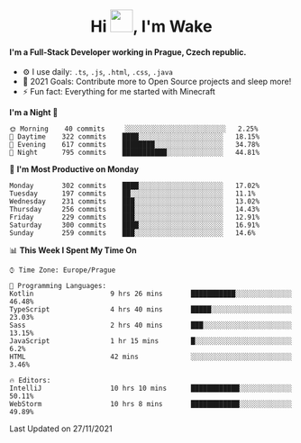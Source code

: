 <h1 align="center">Hi <img src="https://raw.githubusercontent.com/MrWakeCZ/MrWakeCZ/master/Hi.gif" width="40px" />, I'm Wake</h1>

#### I'm a Full-Stack Developer working in Prague, Czech republic.
- ⚙️ I use daily: `.ts`, `.js`, `.html`, `.css`, `.java`
- 🥅 2021 Goals: Contribute more to Open Source projects and sleep more!
- ⚡ Fun fact: Everything for me started with Minecraft

<!--START_SECTION:waka-->
**I'm a Night 🦉** 

```text
🌞 Morning    40 commits     ░░░░░░░░░░░░░░░░░░░░░░░░░   2.25% 
🌆 Daytime    322 commits    ████░░░░░░░░░░░░░░░░░░░░░   18.15% 
🌃 Evening    617 commits    ████████░░░░░░░░░░░░░░░░░   34.78% 
🌙 Night      795 commits    ███████████░░░░░░░░░░░░░░   44.81%

```
📅 **I'm Most Productive on Monday** 

```text
Monday       302 commits    ████░░░░░░░░░░░░░░░░░░░░░   17.02% 
Tuesday      197 commits    ██░░░░░░░░░░░░░░░░░░░░░░░   11.1% 
Wednesday    231 commits    ███░░░░░░░░░░░░░░░░░░░░░░   13.02% 
Thursday     256 commits    ███░░░░░░░░░░░░░░░░░░░░░░   14.43% 
Friday       229 commits    ███░░░░░░░░░░░░░░░░░░░░░░   12.91% 
Saturday     300 commits    ████░░░░░░░░░░░░░░░░░░░░░   16.91% 
Sunday       259 commits    ███░░░░░░░░░░░░░░░░░░░░░░   14.6%

```


📊 **This Week I Spent My Time On** 

```text
⌚︎ Time Zone: Europe/Prague

💬 Programming Languages: 
Kotlin                   9 hrs 26 mins       ███████████░░░░░░░░░░░░░░   46.48% 
TypeScript               4 hrs 40 mins       █████░░░░░░░░░░░░░░░░░░░░   23.03% 
Sass                     2 hrs 40 mins       ███░░░░░░░░░░░░░░░░░░░░░░   13.15% 
JavaScript               1 hr 15 mins        █░░░░░░░░░░░░░░░░░░░░░░░░   6.2% 
HTML                     42 mins             ░░░░░░░░░░░░░░░░░░░░░░░░░   3.46%

🔥 Editors: 
IntelliJ                 10 hrs 10 mins      ████████████░░░░░░░░░░░░░   50.11% 
WebStorm                 10 hrs 8 mins       ████████████░░░░░░░░░░░░░   49.89%

```


 Last Updated on 27/11/2021
<!--END_SECTION:waka-->
